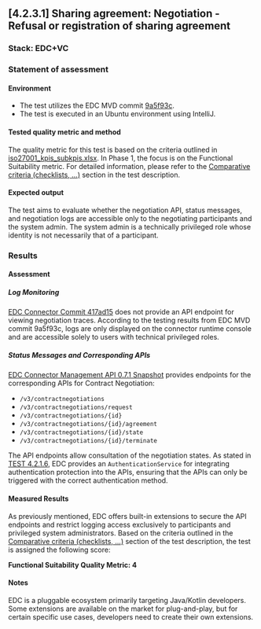 ## [4.2.3.1] Sharing agreement: Negotiation - Refusal or registration of sharing agreement
### Stack: EDC+VC
### Statement of assessment
#### Environment
- The test utilizes the EDC MVD commit [9a5f93c](https://github.com/eclipse-edc/MinimumViableDataspace/commit/9a5f93c89cf5624cc4bf8eaa024a29da9b8e3d12).
- The test is executed in an Ubuntu environment using IntelliJ.
#### Tested quality metric and method
The quality metric for this test is based on the criteria outlined in [iso27001_kpis_subkpis.xlsx](../../../../../design_decisions/background_info/iso27001_kpis_subkpis.xlsx). In Phase 1, the focus is on the Functional Suitability metric. For detailed information, please refer to the [Comparative criteria (checklists, ...)](./test.md#comparative-criteria-checklists-) section in the test description.

#### Expected output
The test aims to evaluate whether the negotiation API, status messages, and negotiation logs are accessible only to the negotiating participants and the system admin. The system admin is a technically privileged role whose identity is not necessarily that of a participant.

### Results
#### Assessment
##### Log Monitoring
[EDC Connector Commit 417ad15](https://github.com/eclipse-edc/Connector/commit/417ad15fa4e64d110ee74c28e49df2f1d87f85e0) does not provide an API endpoint for viewing negotiation traces.
According to the testing results from EDC MVD commit 9a5f93c, logs are only displayed on the connector runtime console and are accessible solely to users with technical privileged roles.

##### Status Messages and Corresponding APIs
[EDC Connector Management API 0.7.1 Snapshot](https://github.com/eclipse-edc/Connector/blob/gh-pages/openapi/management-api/0.7.1-SNAPSHOT/management-api.yaml) provides endpoints for the corresponding APIs for Contract Negotiation:
- `/v3/contractnegotiations`
- `/v3/contractnegotiations/request`
- `/v3/contractnegotiations/{id}`
- `/v3/contractnegotiations/{id}/agreement`
- `/v3/contractnegotiations/{id}/state`
- `/v3/contractnegotiations/{id}/terminate`

The API endpoints allow consultation of the negotiation states. As stated in [TEST 4.2.1.6](../../negotiating_sharing_agreement/test_4_2_1_6/result_edc_vc.md), EDC provides an `AuthenticationService` for integrating authentication protection into the APIs, ensuring that the APIs can only be triggered with the correct authentication method.
#### Measured Results
As previously mentioned, EDC offers built-in extensions to secure the API endpoints and restrict logging access exclusively to participants and privileged system administrators. Based on the criteria outlined in the [Comparative criteria (checklists, ...)](./test.md#comparative-criteria-checklists-) section of the test description, the test is assigned the following score:

**Functional Suitability Quality Metric: 4**
#### Notes
EDC is a pluggable ecosystem primarily targeting Java/Kotlin developers. Some extensions are available on the market for plug-and-play, but for certain specific use cases, developers need to create their own extensions.
